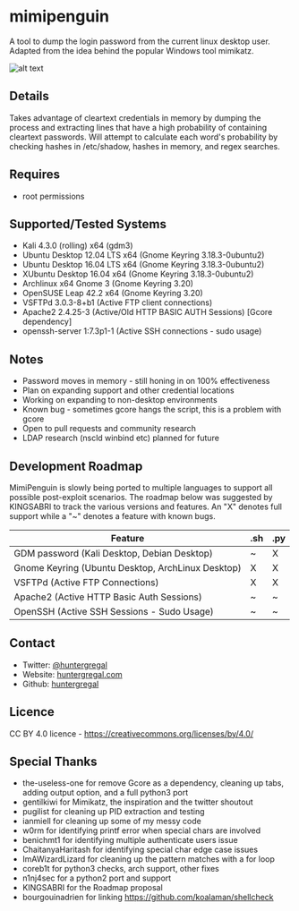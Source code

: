 # mimipenguin
A tool to dump the login password from the current linux desktop user. Adapted from the idea behind the popular Windows tool mimikatz. 

![alt text](http://i.imgur.com/BkDX9dF.png "MimiPenguin")

## Details
Takes advantage of cleartext credentials in memory by dumping the process and extracting lines that have a high probability of containing cleartext passwords. Will attempt to calculate each word's probability by checking hashes in /etc/shadow, hashes in memory, and regex searches.

## Requires
* root permissions

## Supported/Tested Systems
* Kali 4.3.0 (rolling) x64 (gdm3)
* Ubuntu Desktop 12.04 LTS x64 (Gnome Keyring 3.18.3-0ubuntu2)
* Ubuntu Desktop 16.04 LTS x64 (Gnome Keyring 3.18.3-0ubuntu2)
* XUbuntu Desktop 16.04 x64 (Gnome Keyring 3.18.3-0ubuntu2)
* Archlinux x64 Gnome 3 (Gnome Keyring 3.20)
* OpenSUSE Leap 42.2 x64 (Gnome Keyring 3.20)
* VSFTPd 3.0.3-8+b1 (Active FTP client connections)
* Apache2 2.4.25-3 (Active/Old HTTP BASIC AUTH Sessions) [Gcore dependency]
* openssh-server 1:7.3p1-1 (Active SSH connections - sudo usage)

## Notes
* Password moves in memory - still honing in on 100% effectiveness
* Plan on expanding support and other credential locations
* Working on expanding to non-desktop environments
* Known bug - sometimes gcore hangs the script, this is a problem with gcore
* Open to pull requests and community research
* LDAP research (nscld winbind etc) planned for future

## Development Roadmap
MimiPenguin is slowly being ported to multiple languages to support all possible post-exploit scenarios. The roadmap below was suggested by KINGSABRI to track the various versions and features. An "X" denotes full support while a "~" denotes a feature with known bugs.

| Feature                                           | .sh | .py |
|---------------------------------------------------|-----|-----|
| GDM password (Kali Desktop, Debian Desktop)       | ~   | X   |
| Gnome Keyring (Ubuntu Desktop, ArchLinux Desktop) | X   | X   |
| VSFTPd (Active FTP Connections)                   | X   | X   |
| Apache2 (Active HTTP Basic Auth Sessions)         | ~   | ~   |
| OpenSSH (Active SSH Sessions - Sudo Usage)        | ~   | ~   |

## Contact
* Twitter: [@huntergregal](https://twitter.com/HunterGregal)
* Website: [huntergregal.com](http://huntergregal.com)
* Github: [huntergregal](https://github.com/huntergregal)

## Licence
CC BY 4.0 licence - https://creativecommons.org/licenses/by/4.0/

## Special Thanks 
* the-useless-one for remove Gcore as a dependency, cleaning up tabs, adding output option, and a full python3 port
* gentilkiwi for Mimikatz, the inspiration and the twitter shoutout
* pugilist for cleaning up PID extraction and testing
* ianmiell for cleaning up some of my messy code
* w0rm for identifying printf error when special chars are involved
* benichmt1 for identifying multiple authenticate users issue
* ChaitanyaHaritash for identifying special char edge case issues
* ImAWizardLizard for cleaning up the pattern matches with a for loop
* coreb1t for python3 checks, arch support, other fixes
* n1nj4sec for a python2 port and support
* KINGSABRI for the Roadmap proposal
* bourgouinadrien for linking https://github.com/koalaman/shellcheck
